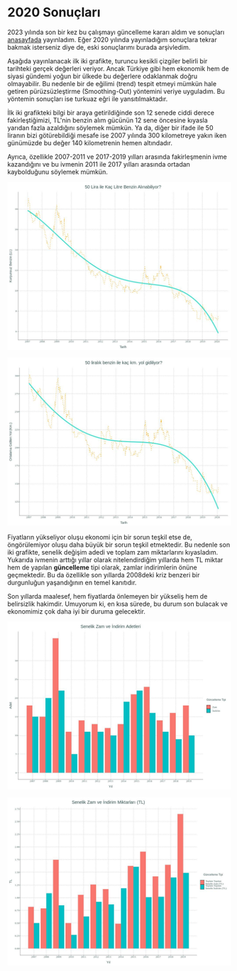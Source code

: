 # 2020 Sonuçları

2023 yılında son bir kez bu çalışmayı güncelleme kararı aldım ve sonuçları [anasayfada](https://github.com/kazimanil/50liralikbenzin) yayınladım. Eğer 2020 yılında yayınladığım sonuçlara tekrar bakmak isterseniz diye de, eski sonuçlarımı burada arşivledim.

Aşağıda yayınlanacak ilk iki grafikte, turuncu kesikli çizgiler belirli bir tarihteki gerçek değerleri veriyor. Ancak Türkiye gibi hem ekonomik hem de siyasi gündemi yoğun bir ülkede bu değerlere odaklanmak doğru olmayabilir. Bu nedenle bir de eğilimi (trend) tespit etmeyi mümkün hale getiren pürüzsüzleştirme (Smoothing-Out) yöntemini veriye uyguladım. Bu yöntemin sonuçları ise turkuaz eğri ile yansıtılmaktadır.

İlk iki grafikteki bilgi bir araya getirildiğinde son 12 senede ciddi derece fakirleştiğimizi, TL'nin benzin alım gücünün 12 sene öncesine kıyasla yarıdan fazla azaldığını söylemek mümkün. Ya da, diğer bir ifade ile 50 liranın bizi götürebildiği mesafe ise 2007 yılında 300 kilometreye yakın iken günümüzde bu değer 140 kilometrenin hemen altındadır.

Ayrıca, özellikle 2007-2011 ve 2017-2019 yılları arasında fakirleşmenin ivme kazandığını ve bu ivmenin 2011 ile 2017 yılları arasında  ortadan kaybolduğunu söylemek mümkün.


![Kaç Litre Benzin Alabildik?](https://github.com/kazimanil/50liralikbenzin/blob/master/2020/Grafik_1.jpeg)

![Kaç Kilometre Yol Gidebildik?](https://github.com/kazimanil/50liralikbenzin/blob/master/2020/Grafik_2.jpeg)

Fiyatların yükseliyor oluşu ekonomi için bir sorun teşkil etse de, öngörülemiyor oluşu daha büyük bir sorun teşkil etmektedir. Bu nedenle son iki grafikte, senelik değişim adedi ve toplam zam miktarlarını kıyasladım. Yukarıda ivmenin arttığı yıllar olarak nitelendirdiğim yıllarda hem TL miktar hem de yapılan **güncelleme** tipi olarak, zamlar indirimlerin önüne geçmektedir. Bu da özellikle son yıllarda 2008deki kriz benzeri bir durgunluğun yaşandığının en temel kanıtıdır.

Son yıllarda maalesef, hem fiyatlarda önlemeyen bir yükseliş hem de belirsizlik hakimdir. Umuyorum ki, en kısa sürede, bu durum son bulacak ve ekonomimiz çok daha iyi bir duruma gelecektir.

![Senelik Değişim Adedi](https://github.com/kazimanil/50liralikbenzin/blob/master/2020/Grafik_3.jpeg)

![Senelik Zam Kıyaslaması (TL)](https://github.com/kazimanil/50liralikbenzin/blob/master/2020/Grafik_4.jpeg)